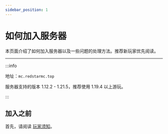 ```yaml
---
sidebar_position: 1
---
```


# 如何加入服务器

本页面介绍了如何加入服务器以及一些问题的处理方法。推荐新玩家优先阅读。

***

:::info

地址：`mc.redstarmc.top`

服务器支持的版本 1.12.2 - 1.21.5，推荐使用 1.19.4 以上游玩。

:::

## 加入之前

首先，请阅读 [玩家须知](../rules/player-notice.md)。